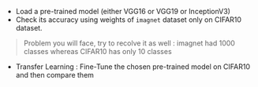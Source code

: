 * Load a pre-trained model (either VGG16 or VGG19 or InceptionV3)
* Check its accuracy using weights of `imagnet` dataset only on CIFAR10 dataset.
> Problem you will face, try to recolve it as well : imagnet had 1000 classes whereas CIFAR10 has only 10 classes
* Transfer Learning : Fine-Tune the chosen pre-trained model on CIFAR10 and then compare them
  
